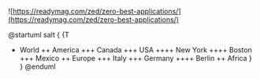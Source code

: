 ![https://readymag.com/zed/zero-best-applications/](https://readymag.com/zed/zero-best-applications/)

@startuml
salt
{
{T
 + World
 ++ America
 +++ Canada
 +++ USA
 ++++ New York
 ++++ Boston
 +++ Mexico
 ++ Europe
 +++ Italy
 +++ Germany
 ++++ Berlin
 ++ Africa
}
}
@enduml